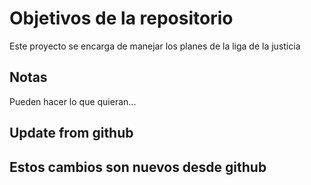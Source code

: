 # Objetivos de la repositorio

Este proyecto se encarga de manejar los planes de la liga de la justicia


## Notas
Pueden hacer lo que quieran...
## Update from github

## Estos cambios son nuevos desde github
